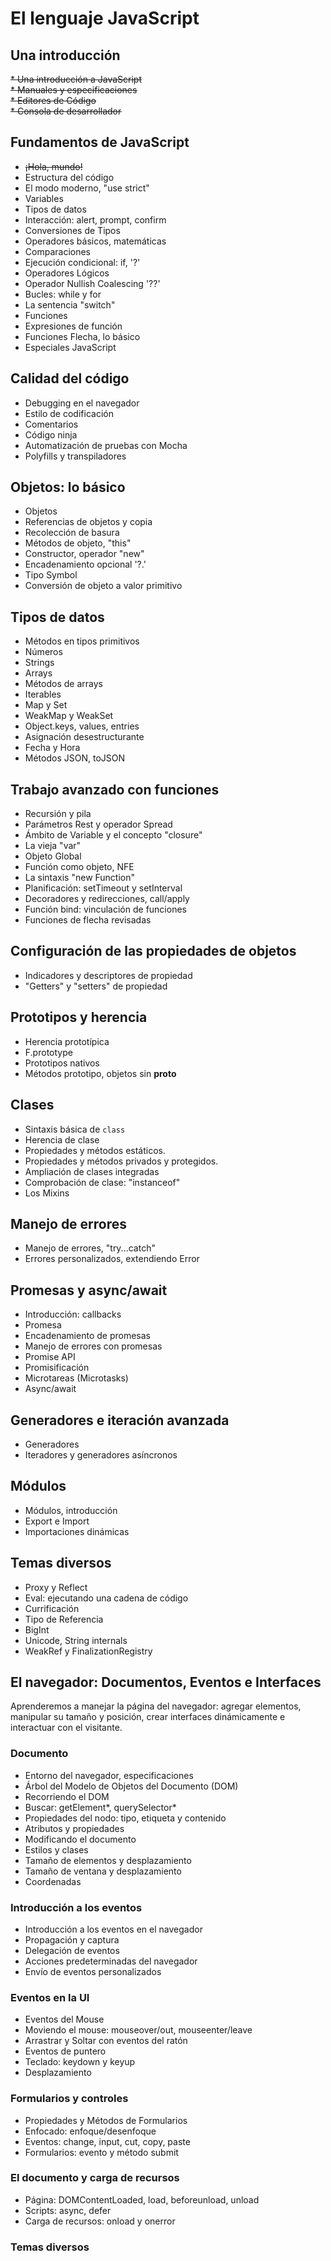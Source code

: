 # El lenguaje JavaScript


 ## Una introducción

 <del>* Una introducción a JavaScript<del>  
 <del>* Manuales y especificaciones<del>  
 <del>* Editores de Código<del>  
 <del>* Consola de desarrollador<del>  

 ## Fundamentos de JavaScript

* <del>¡Hola, mundo!<del>
* Estructura del código
* El modo moderno, "use strict"
* Variables
* Tipos de datos
* Interacción: alert, prompt, confirm
* Conversiones de Tipos
* Operadores básicos, matemáticas
* Comparaciones
* Ejecución condicional: if, '?'
* Operadores Lógicos
* Operador Nullish Coalescing '??'
* Bucles: while y for
* La sentencia "switch"
* Funciones
* Expresiones de función
* Funciones Flecha, lo básico
* Especiales JavaScript

## Calidad del código
* Debugging en el navegador
* Estilo de codificación
* Comentarios
* Código ninja
* Automatización de pruebas con Mocha
* Polyfills y transpiladores

## Objetos: lo básico
* Objetos
* Referencias de objetos y copia
* Recolección de basura
* Métodos de objeto, "this"
* Constructor, operador "new"
* Encadenamiento opcional '?.'
* Tipo Symbol
* Conversión de objeto a valor primitivo

## Tipos de datos
* Métodos en tipos primitivos
* Números
* Strings
* Arrays
* Métodos de arrays
* Iterables
* Map y Set
* WeakMap y WeakSet
* Object.keys, values, entries
* Asignación desestructurante
* Fecha y Hora
* Métodos JSON, toJSON

## Trabajo avanzado con funciones
* Recursión y pila
* Parámetros Rest y operador Spread
* Ámbito de Variable y el concepto "closure"
* La vieja "var"
* Objeto Global
* Función como objeto, NFE
* La sintaxis "new Function"
* Planificación: setTimeout y setInterval
* Decoradores y redirecciones, call/apply
* Función bind: vinculación de funciones
* Funciones de flecha revisadas

## Configuración de las propiedades de objetos
* Indicadores y descriptores de propiedad
* "Getters" y "setters" de propiedad

## Prototipos y herencia
* Herencia prototípica
* F.prototype
* Prototipos nativos
* Métodos prototipo, objetos sin __proto__

## Clases
* Sintaxis básica de `class`
* Herencia de clase
* Propiedades y métodos estáticos.
* Propiedades y métodos privados y protegidos.
* Ampliación de clases integradas
* Comprobación de clase: "instanceof"
* Los Mixins

## Manejo de errores
* Manejo de errores, "try...catch"
* Errores personalizados, extendiendo Error

## Promesas y async/await
* Introducción: callbacks
* Promesa
* Encadenamiento de promesas
* Manejo de errores con promesas
* Promise API
* Promisificación
* Microtareas (Microtasks)
* Async/await

## Generadores e iteración avanzada
* Generadores
* Iteradores y generadores asíncronos

## Módulos
* Módulos, introducción
* Export e Import
* Importaciones dinámicas

## Temas diversos
* Proxy y Reflect
* Eval: ejecutando una cadena de código
* Currificación
* Tipo de Referencia
* BigInt
* Unicode, String internals
* WeakRef y FinalizationRegistry

## El navegador: Documentos, Eventos e Interfaces
Aprenderemos a manejar la página del navegador: agregar elementos, manipular su tamaño y posición, crear interfaces dinámicamente e interactuar con el visitante.

### Documento
* Entorno del navegador, especificaciones
* Árbol del Modelo de Objetos del Documento (DOM)
* Recorriendo el DOM
* Buscar: getElement*, querySelector*
* Propiedades del nodo: tipo, etiqueta y contenido
* Atributos y propiedades
* Modificando el documento
* Estilos y clases
* Tamaño de elementos y desplazamiento
* Tamaño de ventana y desplazamiento
* Coordenadas

### Introducción a los eventos
* Introducción a los eventos en el navegador
* Propagación y captura
* Delegación de eventos
* Acciones predeterminadas del navegador
* Envío de eventos personalizados

### Eventos en la UI
* Eventos del Mouse
* Moviendo el mouse: mouseover/out, mouseenter/leave
* Arrastrar y Soltar con eventos del ratón
* Eventos de puntero
* Teclado: keydown y keyup
* Desplazamiento

### Formularios y controles
* Propiedades y Métodos de Formularios
* Enfocado: enfoque/desenfoque
* Eventos: change, input, cut, copy, paste
* Formularios: evento y método submit

### El documento y carga de recursos
* Página: DOMContentLoaded, load, beforeunload, unload
* Scripts: async, defer
* Carga de recursos: onload y onerror

### Temas diversos
